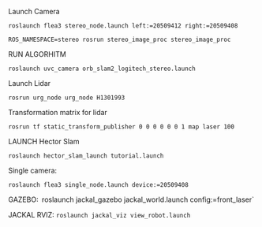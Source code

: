 Launch Camera

`roslaunch flea3 stereo_node.launch left:=20509412 right:=20509408`

`ROS_NAMESPACE=stereo rosrun stereo_image_proc stereo_image_proc`

RUN ALGORHITM

`roslaunch uvc_camera orb_slam2_logitech_stereo.launch`

Launch Lidar

`rosrun urg_node urg_node H1301993`


Transformation matrix for lidar

`rosrun tf static_transform_publisher 0 0 0 0 0 0 1 map laser 100`

LAUNCH Hector Slam

`roslaunch hector_slam_launch tutorial.launch`

Single camera:

`roslaunch flea3 single_node.launch device:=20509408`

GAZEBO:`
`roslaunch jackal_gazebo jackal_world.launch config:=front_laser`

JACKAL RVIZ:
`roslaunch jackal_viz view_robot.launch`
